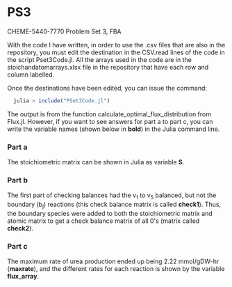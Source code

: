 # PS3
CHEME-5440-7770 Problem Set 3, FBA

With the code I have written, in order to use the .csv files that are also in the repository, you must edit the destination in the CSV.read lines of the code in the script Pset3Code.jl. All the arrays used in the code are in the stoichandatomarrays.xlsx file in the repository that have each row and column labelled.

Once the destinations have been edited, you can issue the command:

  ```jl
    julia > include("PSet3Code.jl")
  ```

The output is from the function calculate_optimal_flux_distribution from Flux.jl. However, if you want to see answers for part a to part c, you can write the variable names (shown below in **bold**) in the Julia command line. 

### Part a ###
The stoichiometric matrix can be shown in Julia as variable **S**.

### Part b ###
The first part of checking balances had the v<sub>1</sub> to v<sub>5</sub> balanced, but not the boundary (b<sub>j</sub>) reactions (this check balance matrix is called **check1**). Thus, the boundary species were added to both the stoichiometric matrix and atomic matrix to get a check balance matrix of all 0's (matrix called **check2**).

### Part c ###
The maximum rate of urea production ended up being 2.22 mmol/gDW-hr (**maxrate**), and the different rates for each reaction is shown by the variable **flux_array**.

